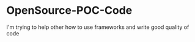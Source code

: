 OpenSource-POC-Code
===================

I'm trying to help other how to use frameworks and write good quality of code